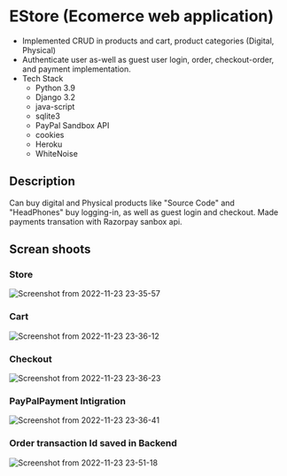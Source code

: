 # EStore (Ecomerce web application) 
- Implemented CRUD in products and cart, product categories (Digital, Physical)
- Authenticate user as-well as guest user login, order, checkout-order, and payment implementation.
- Tech Stack
  - Python 3.9
  - Django 3.2
  - java-script
  - sqlite3
  - PayPal Sandbox API
  - cookies
  - Heroku
  - WhiteNoise
  
## Description 

Can buy digital and Physical products like "Source Code" and "HeadPhones" buy logging-in, as well as guest login and checkout. Made payments transation with Razorpay sanbox api.

## Screan shoots 

### Store
![Screenshot from 2022-11-23 23-35-57](https://user-images.githubusercontent.com/88018904/203619913-96efa3e9-ec17-4e31-989c-6029ea2b51e0.png)

### Cart
![Screenshot from 2022-11-23 23-36-12](https://user-images.githubusercontent.com/88018904/203619930-ac08ca7d-0dc7-4e78-84b7-1d92fbd27793.png)

### Checkout
![Screenshot from 2022-11-23 23-36-23](https://user-images.githubusercontent.com/88018904/203619931-78bd8f3c-6856-4222-97c2-5591028727ee.png)

### PayPalPayment Intigration
![Screenshot from 2022-11-23 23-36-41](https://user-images.githubusercontent.com/88018904/203619933-3e3936f9-3145-4cf9-91a0-e3738488dfbe.png)

### Order transaction Id saved in Backend
![Screenshot from 2022-11-23 23-51-18](https://user-images.githubusercontent.com/88018904/203620955-70eaf9b3-32d9-48dc-90f1-9f4712c3168e.png)

